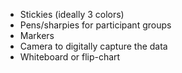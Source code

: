 
* Stickies (ideally 3 colors)
* Pens/sharpies for participant groups
* Markers
* Camera to digitally capture the data
* Whiteboard or flip-chart
